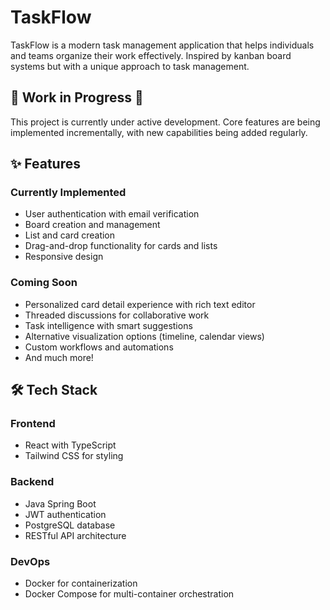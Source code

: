 # TaskFlow

TaskFlow is a modern task management application that helps individuals and teams organize their work effectively. Inspired by kanban board systems but with a unique approach to task management.

## 🚧 Work in Progress 🚧

This project is currently under active development. Core features are being implemented incrementally, with new capabilities being added regularly.

## ✨ Features

### Currently Implemented

- User authentication with email verification
- Board creation and management
- List and card creation
- Drag-and-drop functionality for cards and lists
- Responsive design

### Coming Soon

- Personalized card detail experience with rich text editor
- Threaded discussions for collaborative work
- Task intelligence with smart suggestions
- Alternative visualization options (timeline, calendar views)
- Custom workflows and automations
- And much more!

## 🛠️ Tech Stack

### Frontend

- React with TypeScript
- Tailwind CSS for styling

### Backend

- Java Spring Boot
- JWT authentication
- PostgreSQL database
- RESTful API architecture

### DevOps

- Docker for containerization
- Docker Compose for multi-container orchestration
